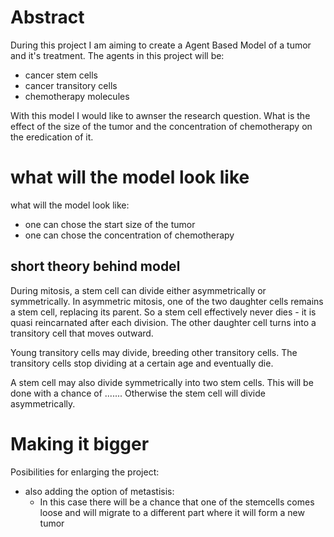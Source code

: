 # Abstract
During this project I am aiming to create a Agent Based Model of a tumor and it's treatment.
The agents in this project will be:
- cancer stem cells
- cancer transitory cells
- chemotherapy molecules

With this model I would like to awnser the research question. What is the effect of the size of the tumor and the concentration of chemotherapy on the eredication of it. 


# what will the model look like
what will the model look like:
- one can chose the start size of the tumor
- one can chose the concentration of chemotherapy

## short theory behind model
During mitosis, a stem cell can divide either asymmetrically or symmetrically. In asymmetric mitosis, one of the two daughter cells remains a stem cell, replacing its parent. So a stem cell effectively never dies - it is quasi reincarnated after each division. The other daughter cell turns into a transitory cell that moves outward.

Young transitory cells may divide, breeding other transitory cells. The transitory cells stop dividing at a certain age and eventually die. 

A stem cell may also divide symmetrically into two stem cells. This will be done with a chance of ....... Otherwise the stem cell will divide asymmetrically.

# Making it bigger 
Posibilities for enlarging the project:
- also adding the option of metastisis:
    * In this case there will be a chance that one of the stemcells comes loose and will migrate to a different part where it will form a new tumor
